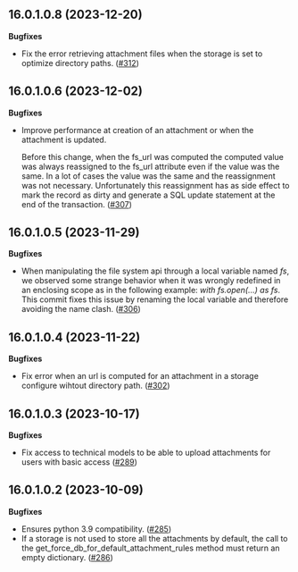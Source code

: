 ## 16.0.1.0.8 (2023-12-20)

**Bugfixes**

- Fix the error retrieving attachment files when the storage is set to
  optimize directory paths.
  ([\#312](https://github.com/OCA/storage/issues/312))

## 16.0.1.0.6 (2023-12-02)

**Bugfixes**

- Improve performance at creation of an attachment or when the
  attachment is updated.

  Before this change, when the fs_url was computed the computed value
  was always reassigned to the fs_url attribute even if the value was
  the same. In a lot of cases the value was the same and the
  reassignment was not necessary. Unfortunately this reassignment has as
  side effect to mark the record as dirty and generate a SQL update
  statement at the end of the transaction.
  ([\#307](https://github.com/OCA/storage/issues/307))

## 16.0.1.0.5 (2023-11-29)

**Bugfixes**

- When manipulating the file system api through a local variable named
  *fs*, we observed some strange behavior when it was wrongly redefined
  in an enclosing scope as in the following example: *with fs.open(...)
  as fs*. This commit fixes this issue by renaming the local variable
  and therefore avoiding the name clash.
  ([\#306](https://github.com/OCA/storage/issues/306))

## 16.0.1.0.4 (2023-11-22)

**Bugfixes**

- Fix error when an url is computed for an attachment in a storage
  configure wihtout directory path.
  ([\#302](https://github.com/OCA/storage/issues/302))

## 16.0.1.0.3 (2023-10-17)

**Bugfixes**

- Fix access to technical models to be able to upload attachments for
  users with basic access
  ([\#289](https://github.com/OCA/storage/issues/289))

## 16.0.1.0.2 (2023-10-09)

**Bugfixes**

- Ensures python 3.9 compatibility.
  ([\#285](https://github.com/OCA/storage/issues/285))
- If a storage is not used to store all the attachments by default, the
  call to the get_force_db_for_default_attachment_rules method must
  return an empty dictionary.
  ([\#286](https://github.com/OCA/storage/issues/286))
